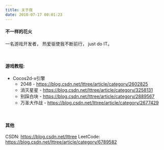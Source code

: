```yaml
---
title: 关于我
date: 2018-07-17 00:01:23
---
```


#### 不一样的花火
一名游戏开发者，
热爱驱使我不断前行，
just do IT。

<br/>

#### 游戏教程: 
- Cocos2d-x引擎
	- 2048 - https://blog.csdn.net/lttree/article/category/2602825
	- 消灭星星 - https://blog.csdn.net/lttree/article/category/3258131
	- 别踩白块 - https://blog.csdn.net/lttree/article/category/2889567
	- 万圣大作战 - https://blog.csdn.net/lttree/article/category/2677429

<!-- <br/> -->

<!-- #### 做过的东东 -->

<br/>

#### 其他
CSDN: https://blog.csdn.net/lttree
LeetCode: https://blog.csdn.net/lttree/article/category/6789582

